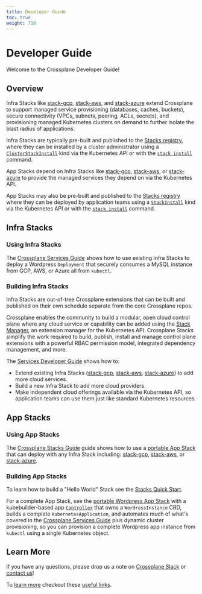 ```yaml
---
title: Developer Guide
toc: true
weight: 710
---
```

# Developer Guide

Welcome to the Crossplane Developer Guide!

## Overview

Infra Stacks like [stack-gcp][stack-gcp], [stack-aws][stack-aws], and
[stack-azure][stack-azure] extend Crossplane to support managed service
provisioning (databases, caches, buckets), secure connectivity (VPCs, subnets,
peering, ACLs, secrets), and provisioning managed Kubernetes clusters on demand
to further isolate the blast radius of applications.

Infra Stacks are typically pre-built and published to the [Stacks
registry][stack-registry], where they can be installed by a cluster
administrator using a [`ClusterStackInstall`][stack-install-docs] kind via the
Kubernetes API or with the [`stack install`][crossplane-cli-usage] command.

App Stacks depend on Infra Stacks like [stack-gcp][stack-gcp],
[stack-aws][stack-aws], or [stack-azure][stack-azure] to provide the managed
services they depend on via the Kubernetes API.

App Stacks may also be pre-built and published to the [Stacks
registry][stack-registry] where they can be deployed by application teams using
a [`StackInstall`][crossplane-cli-usage] kind via the Kubernetes API or with
the [`stack install`][crossplane-cli-usage] command.

## Infra Stacks

### Using Infra Stacks

The [Crossplane Services Guide][services-user-guide] shows how to use existing
 Infra Stacks to deploy a Wordpress `Deployment` that securely consumes a MySQL
 instance from GCP, AWS, or Azure all from `kubectl`.

### Building Infra Stacks

Infra Stacks are out-of-tree Crossplane extensions that can be built and
published on their own schedule separate from the core Crossplane repos.

Crossplane enables the community to build a modular, open cloud control plane
where any cloud service or capability can be added using the [Stack
Manager][stack-manager], an extension manager for the Kubernetes API. Crossplane
Stacks simplify the work required to build, publish, install and manage control
plane extensions with a powerful RBAC permission model, integrated dependency
management, and more.

The [Services Developer Guide][services-developer-guide] shows how to:

* Extend existing Infra Stacks ([stack-gcp][stack-gcp], [stack-aws][stack-aws],
  [stack-azure][stack-azure]) to add more cloud services.
* Build a new Infra Stack to add more cloud providers.
* Make independent cloud offerings available via the Kubernetes API, so
  application teams can use them just like standard Kubernetes resources.

## App Stacks

### Using App Stacks

The [Crossplane Stacks Guide][stack-user-guide] guide shows how to use a
[portable App Stack][stack-wordpress-registry] that can deploy with any Infra
Stack including: [stack-gcp][stack-gcp], [stack-aws][stack-aws], or
[stack-azure][stack-azure].

### Building App Stacks

To learn how to build a "Hello World" Stack see the [Stacks Quick Start][stack-quick-start].

For a complete App Stack, see the [portable Wordpress App
Stack][stack-wordpress] with a kubebuilder-based app
[`Controller`][kubernetes-controller] that owns a `WordressInstance` CRD, builds
a complete `KubernetesApplication`, and automates much of what's covered in the
[Crossplane Services Guide][services-user-guide] plus dynamic cluster
provisioning, so you can provision a complete Wordpress app instance from
`kubectl` using a single Kubernetes object.

## Learn More

If you have any questions, please drop us a note on [Crossplane
Slack][join-crossplane-slack] or [contact us][contact-us]!

To [learn more][learn-more] checkout these [useful links][learn-more].

<!-- Named links -->
[services-user-guide]: services-guide.md
[stack-user-guide]: stacks-guide.md
[stack-registry]: https://hub.docker.com/search?q=crossplane&type=image
[crossplane-cli-usage]: https://github.com/crossplane/crossplane-cli#usage
[stack-install-docs]: https://github.com/crossplane/crossplane/blob/master/design/design-doc-stacks.md#installation-flow
[stack-gcp]: https://github.com/crossplane/stack-gcp
[stack-aws]: https://github.com/crossplane/stack-aws
[stack-azure]: https://github.com/crossplane/stack-azure
[stack-wordpress]: https://github.com/crossplane/sample-stack-wordpress
[stack-wordpress-registry]: https://hub.docker.com/r/crossplane/sample-stack-wordpress
[stack-manager]: https://github.com/crossplane/crossplane/blob/master/design/design-doc-stacks.md#terminology
[services-developer-guide]: services-developer-guide.md
[stack-quick-start]: https://github.com/crossplane/crossplane-cli#quick-start-stacks
[kubernetes-controller]: https://kubernetes.io/docs/concepts/extend-kubernetes/api-extension/custom-resources/#custom-controllers
[join-crossplane-slack]: https://slack.crossplane.io
[contact-us]: https://github.com/crossplane/crossplane#contact
[learn-more]: learn-more.md
